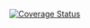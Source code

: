 [![Coverage Status](https://coveralls.io/repos/github/mikkokiviniemi/mikko-aaro-testing/badge.svg?branch=main)](https://coveralls.io/github/mikkokiviniemi/mikko-aaro-testing?branch=main)